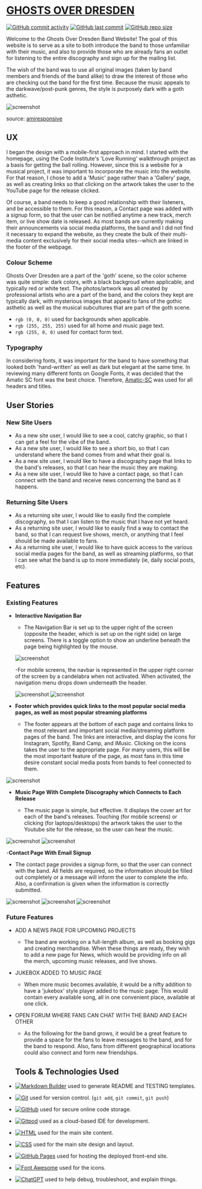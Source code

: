 # [GHOSTS OVER DRESDEN](https://craigdickerson725.github.io/ghosts_over_dresden)

[![GitHub commit activity](https://img.shields.io/github/commit-activity/t/craigdickerson725/ghosts_over_dresden)](https://github.com/craigdickerson725/ghosts_over_dresden/commits/main)
[![GitHub last commit](https://img.shields.io/github/last-commit/craigdickerson725/ghosts_over_dresden)](https://github.com/craigdickerson725/ghosts_over_dresden/commits/main)
[![GitHub repo size](https://img.shields.io/github/repo-size/craigdickerson725/ghosts_over_dresden)](https://github.com/craigdickerson725/ghosts_over_dresden)

Welcome to the Ghosts Over Dresden Band Website!  The goal of this website is to serve as a site to both introduce the band to those unfamiliar with their music, and also to provide those who are already fans an outlet for listening to the entire discography and sign up for the mailing list.

The wish of the band was to use all original images (taken by band members and friends of the band alike) to draw the interest of those who are checking out the band for the first time.  Because the music appeals to the darkwave/post-punk genres, the style is purposely dark with a goth asthetic. 

![screenshot](documentation/mockup_screenshot.png.png)

source: [amiresponsive](https://ui.dev/amiresponsive?url=https://craigdickerson725.github.io/ghosts_over_dresden)

## UX

I began the design with a mobile-first approach in mind. I started with the homepage, using the Code Institute's 'Love Running' walkthrough project as a basis for getting the ball rolling.  However, since this is a website for a musical project, it was important to incorporate the music into the website.  For that reason, I chose to add a 'Music' page rather than a 'Gallery' page, as well as creating links so that clicking on the artwork takes the user to the YouTube page for the release clicked.

Of course, a band needs to keep a good relationship with their listeners, and be accessible to them.  For this reason, a Contact page was added with a signup form, so that the user can be notified anytime a new track, merch item, or live show date is released.  As most bands are currently making their announcements via social media platforms, the band and I did not find it necessary to expand the website, as they create the bulk of their multi-media content exclusively for their social media sites--which are linked in the footer of the webpage.

### Colour Scheme

Ghosts Over Dresden are a part of the 'goth' scene, so the color scheme was quite simple:  dark colors, with a black backgroud when applicable, and typically red or white text.  The photos/artwork was all created by professional artists who are a part of the band, and the colors they kept are typically dark, with mysterious images that appeal to fans of the gothic asthetic as well as the musical subcultures that are part of the goth scene.

- `rgb (0, 0, 0)` used for backgrounds when applicable.
- `rgb (255, 255, 255)` used for all home and music page text.
- `rgb (255, 0, 0)` used for contact form text.

### Typography

In considering fonts, it was important for the band to have something that looked both 'hand-written' as well as dark but elegant at the same time.  In reviewing many different fonts on Google Fonts, it was decided that the Amatic SC font was the best choice.  Therefore, [Amatic-SC](https://fonts.googleapis.com/css2?family=Amatic+SC:wght@400;700&display=swap) was used for all headers and titles.

## User Stories

### New Site Users

- As a new site user, I would like to see a cool, catchy graphic, so that I can get a feel for the vibe of the band.
- As a new site user, I would like to see a short bio, so that I can understand where the band comes from and what their goal is.
- As a new site user, I would like to have a discography page that links to the band's releases, so that I can hear the music they are making.
- As a new site user, I would like to have a contact page, so that I can connect with the band and receive news concerning the band as it happens.

### Returning Site Users

- As a returning site user, I would like to easily find the complete discography, so that I can listen to the music that I have not yet heard.
- As a returning site user, I would like to easily find a way to contact the band, so that I can request live shows, merch, or anything that I feel should be made available to fans.
- As a returning site user, I would like to have quick access to the various social media pages for the band, as well as streaming platforms, so that I can see what the band is up to more immediately (ie, daily social posts, etc).

## Features

### Existing Features

- **Interactive Navigation Bar**

    - The Navigation Bar is set up to the upper right of the screen (opposite the header, which is set up on the right side) on large screens. There is a toggle option to show an underline beneath the page being highlighted by the mouse.

    ![screenshot](documentation/features/navbar_large_screens.png)

    -For mobile screens, the navbar is represented in the upper right corner of the screen by a candelabra when not activated.  When activated, the navigation menu drops down underneath the header.

    ![screenshot](documentation/features/navbar_mobile_unclicked.png)
    ![screenshot](documentation/features/navbar_mobile_dropdown.png)

- **Footer which provides quick links to the most popular social media pages, as well as most popular streaming platforms**

    - The footer appears at the bottom of each page and contains links to the most relevant and important social media/streaming platform pages of the band.  The links are interactive, and display the icons for Instagram, Spotify, Band Camp, and iMusic.  Clicking on the icons takes the user to the appropriate page.  For many users, this will be the most important feature of the page, as most fans in this time desire constant social media posts from bands to feel connected to them.

![screenshot](documentation/features/footer.png)

- **Music Page With Complete Discography which Connects to Each Release**

    - The music page is simple, but effective.  It displays the cover art for each of the band's releases.  Touching (for mobile screens) or clicking (for laptops/desktops) the artwork takes the user to the Youtube site for the release, so the user can hear the music.  

![screenshot](documentation/features/music_page_mobile.png)
![screenshot](documentation/features/music_page_large_screens.png)

-**Contact Page With Email Signup**

  - The contact page provides a signup form, so that the user can connect with the band.  All fields are required, so the information should be filled out completely or a message will inform the user to complete the info.  Also, a confirmation is given when the information is correctly submitted.

![screenshot](documentation/features/signup_form_with_info_incomplete.png)
![screenshot](documentation/features/signup_form_with_info_completed.png)
![screenshot](documentation/features/signup_form_submission_confirmation.png)

### Future Features

- ADD A NEWS PAGE FOR UPCOMING PROJECTS
    - The band are working on a full-length album, as well as booking gigs and creating merchandise.  When these things are ready, they wish to add a new page for News, which would be providing info on all the merch, upcoming music releases, and live shows.
- JUKEBOX ADDED TO MUSIC PAGE
    - When more music becomes available, it would be a nifty addition to have a 'jukebox' style player added to the music page.  This would contain every available song, all in one convenient place, available at one click.
- OPEN FORUM WHERE FANS CAN CHAT WITH THE BAND AND EACH OTHER
    - As the following for the band grows, it would be a great feature to provide a space for the fans to leave messages to the band, and for the band to respond.  Also, fans from different geographical locations could also connect and form new friendships.

    ## Tools & Technologies Used

- [![Markdown Builder](https://img.shields.io/badge/Markdown_Builder-grey?logo=markdown&logoColor=000000)](https://tim.2bn.dev/markdown-builder) used to generate README and TESTING templates.

- [![Git](https://img.shields.io/badge/Git-grey?logo=git&logoColor=F05032)](https://git-scm.com) used for version control. (`git add`, `git commit`, `git push`)

- [![GitHub](https://img.shields.io/badge/GitHub-grey?logo=github&logoColor=181717)](https://github.com) used for secure online code storage.

- [![Gitpod](https://img.shields.io/badge/Gitpod-grey?logo=gitpod&logoColor=FFAE33)](https://gitpod.io) used as a cloud-based IDE for development.

- [![HTML](https://img.shields.io/badge/HTML-grey?logo=html5&logoColor=E34F26)](https://en.wikipedia.org/wiki/HTML) used for the main site content.

- [![CSS](https://img.shields.io/badge/CSS-grey?logo=css3&logoColor=1572B6)](https://en.wikipedia.org/wiki/CSS) used for the main site design and layout.

- [![GitHub Pages](https://img.shields.io/badge/GitHub_Pages-grey?logo=githubpages&logoColor=222222)](https://pages.github.com) used for hosting the deployed front-end site.

- [![Font Awesome](https://img.shields.io/badge/Font_Awesome-grey?logo=fontawesome&logoColor=528DD7)](https://fontawesome.com) used for the icons.

- [![ChatGPT](https://img.shields.io/badge/ChatGPT-grey?logo=chromatic&logoColor=75A99C)](https://chat.openai.com) used to help debug, troubleshoot, and explain things.
